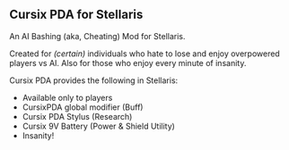 Cursix PDA for Stellaris
--
An AI Bashing (aka, Cheating) Mod for Stellaris.

Created for *(certain)* individuals who hate to lose and enjoy overpowered players vs AI. Also for those who enjoy every minute of insanity.

Cursix PDA provides the following in Stellaris:
- Available only to players
- CursixPDA global modifier (Buff)
- Cursix PDA Stylus (Research)
- Cursix 9V Battery (Power & Shield Utility)
- Insanity!
